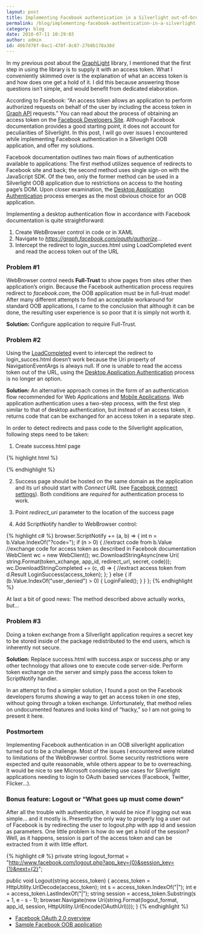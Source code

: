 ```yaml
---
layout: post
title: Implementing Facebook authentication in a Silverlight out-of-browser application
permalink: /blog/implementing-facebook-authentication-in-a-silverlight-application
category: blog
date: 2010-07-11 10:29:03
author: admin
id: 40b7d78f-0ac1-470f-8c87-27b0b178a38d
---
```


In my previous post about the <a href="/blog/GraphLight-Lightweight-Facebook-library-for-Silverlight.aspx">GraphLight</a> library,
I mentioned that the first step in using the library is to supply it with an access token.
What I conveniently skimmed over is the explanation of what an access token is and how
does one get a hold of it. I did this because answering those questions isn’t simple,
and would benefit from dedicated elaboration.

According to Facebook: “An access token allows an application to perform authorized
requests on behalf of the user by including the access token in <a href="http://developers.facebook.com/api">Graph API</a> requests.”
You can read about the process of obtaining an access token on the <a href="http://developers.facebook.com/docs/authentication/">Facebook Developers Site</a>.
Although Facebook documentation provides a good starting point, it does not account
for peculiarities of Silverlight. In this post, I will go over issues I encountered
while implementing Facebook authentication in a Silverlight OOB application, and
offer my solutions.

Facebook documentation outlines two main flows of authentication available to
applications: The first method utilizes sequence of redirects to Facebook site and
back; the second method uses single sign-on with the JavaScript SDK. Of the two,
only the former method can be used in a Silverlight OOB application due to
restrictions on access to the hosting page’s DOM. Upon closer examination,
the <a href="http://developers.facebook.com/docs/authentication/desktop">Desktop Application Authentication</a>
process emerges as the most obvious choice for an OOB application.

Implementing a desktop authentication flow in accordance with Facebook documentation
is quite straightforward:

1. Create WebBrowser control in code or in XAML
2. Navigate to <em><a href="https://graph.facebook.com/oauth/authorize">https://graph.facebook.com/oauth/authorize</a>…</em>
3. Intercept the redirect to login_succes.html using LoadCompleted event and read the
   access token out of the URL

### Problem #1

WebBrowser control needs **Full-Trust** to show pages from sites other then application’s
origin. Because the Facebook authentication process requires redirect to _facebook.com_,
the OOB application must be in full-trust mode! After many different attempts to find an
acceptable workaround for standard OOB applications, I came to the conclusion that
although it can be done, the resulting user experience is so poor that it is simply not
worth it.

**Solution:** Configure application to require Full-Trust.

### Problem #2

Using the <a href="http://msdn.microsoft.com/en-us/library/system.windows.controls.webbrowser.loadcompleted(VS.95).aspx">LoadCompleted</a>
event to intercept the redirect to login_succes.html doesn’t work because the Uri property
of NavigationEventArgs is always null. If one is unable to read the access token out of
the URL, using the <a href="http://developers.facebook.com/docs/authentication/desktop">Desktop Application Authentication</a>
process is no longer an option.

**Solution:** An alternative approach comes in the form of an authentication flow
recommended for Web Applications and <a href="http://developers.facebook.com/docs/guides/mobile#auth">Mobile Applications</a>.
Web application authentication uses a two-step process, with the first step similar
to that of desktop authentication, but instead of an access token, it returns code
that can be exchanged for an access token in a separate step.

In order to detect redirects and pass code to the Silverlight application, following
steps need to be taken:

1. Create success.html page

{% highlight html %}
<html>
  <head>
   <title>Facebook Login Callback</title>
   <script type="text/javascript">
      window.external.notify(window.location.href);
   </script>
  </head>
  <body />
</html>
{% endhighlight %}

2. Success page should be hosted on the same domain as the application and its url
should start with _Connect URL_ (see <a href="http://wiki.developers.facebook.com/index.php/Creating_a_Platform_Application">Facebook connect settings</a>).
Both conditions are <i>required</i> for authentication process to work.

3. Point *redirect_uri* parameter to the location of the success page

4. Add ScriptNotify handler to WebBrowser control:

{% highlight c# %}
browser.ScriptNotify += (a, b) =>
{
    int n = b.Value.IndexOf("?code=");
    if (n > 0)
    {
        //extract code from b.Value
        //exchange code for access token as described in Facebook documentation
        WebClient wc = new WebClient();
        wc.DownloadStringAsync(new Uri(
             string.Format(token_xchange, app_id, redirect_url, secret, code)));
        wc.DownloadStringCompleted += (c, d) =>
        {
            //extract access token from d.Result
            LoginSuccess(access_token);
        };
    }
    else
    {
        if (b.Value.IndexOf("user_denied") > 0)
        {
            LoginFailed();
        }
    }
};
{% endhighlight %}

At last a bit of good news: The method described above actually works, but…

### Problem #3

Doing a token exchange from a Silverlight application requires a secret key
to be stored inside of the package redistributed to the end users, which is
inherently not secure.

**Solution:** Replace success.html with success.aspx or success.php or any
other technology that allows one to execute code server-side. Perform token
exchange on the server and simply pass the access token to ScriptNotify
handler.

<aside>
In an attempt to find a simpler solution, I found a post on the Facebook
developers forums showing a way to get an access token in one step, without
going through a token exchange. Unfortunately, that method relies on
undocumented features and looks kind of “hacky,” so I am not going to
present it here.
</aside>

### Postmortem

Implementing Facebook authentication in an OOB silverlight application
turned out to be a challenge. Most of the issues I encountered were related
to limitations of the WebBrowser control. Some security restrictions were
expected and quite reasonable, while others appear to be to overreaching.
It would be nice to see Microsoft considering use cases for Silverlight
applications needing to login to OAuth based services (Facebook, Twitter,
Flicker…).

### Bonus feature: Logout or “What goes up must come down“

After all the trouble with authentication, it would be nice if logging out
was simple… and it mostly is. Presently the only way to properly log a user
out of Facebook is by redirecting the user to logout.php with app id and
session as parameters. One little problem is how do we get a hold of the
session? Well, as it happens, session is part of the access token and can
be extracted from it with little effort.

{% highlight c# %}
private string logout_format = 
    "http://www.facebook.com/logout.php?app_key={0}&session_key={1}&next={2}";

public void Logout(string access_token)
{
    access_token = HttpUtility.UrlDecode(access_token);
    int s = access_token.IndexOf("|");
    int e = access_token.LastIndexOf("|");
    string session = access_token.Substring(s + 1, e - s - 1);
    browser.Navigate(new Uri(string.Format(logout_format, app_id,
        session, HttpUtility.UrlEncode(OAuthUrl))));
}
{% endhighlight %}

* <a href="http://developers.facebook.com/docs/authentication/">Facebook OAuth 2.0 overview</a>
* <a href="http://dl.dropbox.com/u/3528765/samples/graph.html">Sample Facebook OOB application</a>

